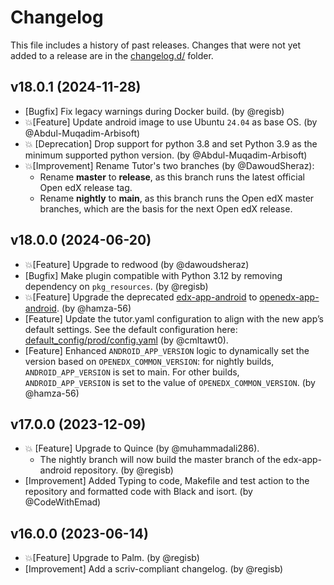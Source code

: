 # Changelog

This file includes a history of past releases. Changes that were not yet added to a release are in the [changelog.d/](./changelog.d) folder.

<!--
⚠️ DO NOT ADD YOUR CHANGES TO THIS FILE! (unless you want to modify existing changelog entries in this file)
Changelog entries are managed by scriv. After you have made some changes to this plugin, create a changelog entry with:

    scriv create

Edit and commit the newly-created file in changelog.d.

If you need to create a new release, create a separate commit just for that. It is important to respect these
instructions, because git commits are used to generate release notes:
  - Modify the version number in `__about__.py`.
  - Collect changelog entries with `scriv collect`
  - The title of the commit should be the same as the new version: "vX.Y.Z".
-->

<!-- scriv-insert-here -->

<a id='changelog-18.0.1'></a>
## v18.0.1 (2024-11-28)

- [Bugfix] Fix legacy warnings during Docker build. (by @regisb)
- 💥[Feature] Update android image to use Ubuntu `24.04` as base OS. (by @Abdul-Muqadim-Arbisoft)
- 💥 [Deprecation] Drop support for python 3.8 and set Python 3.9 as the minimum supported python version. (by @Abdul-Muqadim-Arbisoft)
- 💥[Improvement] Rename Tutor's two branches (by @DawoudSheraz):
  * Rename **master** to **release**, as this branch runs the latest official Open edX release tag.
  * Rename **nightly** to **main**, as this branch runs the Open edX master branches, which are the basis for the next Open edX release.

<a id='changelog-18.0.0'></a>
## v18.0.0 (2024-06-20)

- 💥[Feature] Upgrade to redwood (by @dawoudsheraz)
- [Bugfix] Make plugin compatible with Python 3.12 by removing dependency on `pkg_resources`. (by @regisb)
- 💥[Feature] Upgrade the deprecated [edx-app-android](https://github.com/openedx-unsupported/edx-app-android) to [openedx-app-android](https://github.com/openedx/openedx-app-android). (by @hamza-56)
- [Feature] Update the tutor.yaml configuration to align with the new app’s default settings. See the default configuration here: [default_config/prod/config.yaml](https://github.com/openedx/openedx-app-android/blob/main/default_config/prod/config.yaml) (by @cmltawt0).
- [Feature] Enhanced `ANDROID_APP_VERSION` logic to dynamically set the version based on `OPENEDX_COMMON_VERSION`: for nightly builds, `ANDROID_APP_VERSION` is set to main. For other builds, `ANDROID_APP_VERSION` is set to the value of `OPENEDX_COMMON_VERSION`. (by @hamza-56)


<a id='changelog-17.0.0'></a>
## v17.0.0 (2023-12-09)

- 💥 [Feature] Upgrade to Quince (by @muhammadali286).
    - The nightly branch will now build the master branch of the edx-app-android repository. (by @regisb)
- [Improvement] Added Typing to code, Makefile and test action to the repository and formatted code with Black and isort. (by @CodeWithEmad)

<a id='changelog-16.0.0'></a>
## v16.0.0 (2023-06-14)

- 💥[Feature] Upgrade to Palm. (by @regisb)
- [Improvement] Add a scriv-compliant changelog. (by @regisb)


